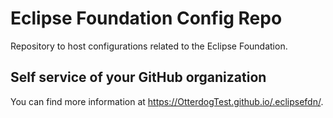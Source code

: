 # Eclipse Foundation Config Repo

Repository to host configurations related to the Eclipse Foundation.

## Self service of your GitHub organization

You can find more information at <https://OtterdogTest.github.io/.eclipsefdn/>.
